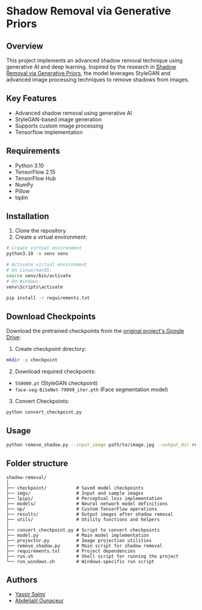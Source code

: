 # Shadow Removal via Generative Priors

## Overview
This project implements an advanced shadow removal technique using generative AI and deep learning. Inspired by the research in [Shadow Removal via Generative Priors](https://github.com/YingqingHe/Shadow-Removal-via-Generative-Priors), the model leverages StyleGAN and advanced image processing techniques to remove shadows from images.

## Key Features
- Advanced shadow removal using generative AI
- StyleGAN-based image generation
- Supports custom image processing
- Tensorflow implementation

## Requirements
- Python 3.10
- TensorFlow 2.15
- TensorFlow Hub
- NumPy
- Pillow
- tqdm

## Installation
1. Clone the repository
2. Create a virtual environment:
```bash
# Create virtual environment
python3.10 -m venv venv

# Activate virtual environment
# On Linux/macOS:
source venv/bin/activate
# On Windows:
venv\Scripts\activate

pip install -r requirements.txt
```

## Download Checkpoints
Download the pretrained checkpoints from the [original project's Google Drive](https://drive.google.com/drive/folders/1Rg5He8XIY8qP4JYPFRRGUIvfZUcqm8zt?usp=sharing):

1. Create checkpoint directory:
```bash
mkdir -p checkpoint
```

2. Download required checkpoints:
- `550000.pt` (StyleGAN checkpoint)
- `face-seg-BiSeNet-79999_iter.pth` (Face segmentation model)

3. Convert Checkpoints:
```bash
python convert_checkpoint.py 
```

## Usage
```bash
python remove_shadow.py --input_image path/to/image.jpg --output_dir results/
```

## Folder structure

```
shadow-removal/
│
├── checkpoint/           # Saved model checkpoints
├── imgs/                 # Input and sample images
├── lpips/                # Perceptual loss implementation
├── models/               # Neural network model definitions
├── op/                   # Custom TensorFlow operations
├── results/              # Output images after shadow removal
├── utils/                # Utility functions and helpers
│
├── convert_checkpoint.py # Script to convert checkpoints
├── model.py              # Main model implementation
├── projector.py          # Image projection utilities
├── remove_shadow.py      # Main script for shadow removal
├── requirements.txt      # Project dependencies
├── run.sh                # Shell script for running the project
└── run_windows.sh        # Windows-specific run script
```

## Authors
- [Yassir Salmi](https://github.com/yassirsalmi)
- [Abdeljalil Ounaceur](https://github.com/Abdeljalil-Ounaceur)
